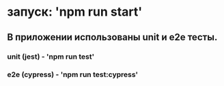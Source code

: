 # запуск: 'npm run start'

## В приложении использованы unit и e2e тесты.

### unit (jest) - 'npm run test'

### e2e (cypress) - 'npm run test:cypress'
